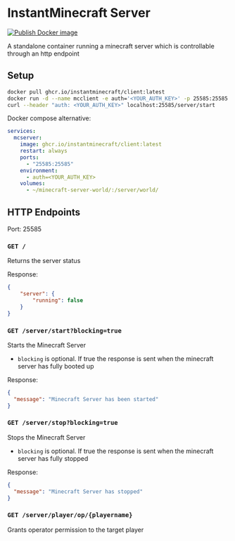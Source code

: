 # InstantMinecraft Server
[![Publish Docker image](https://github.com/InstantMinecraft/Client/actions/workflows/build-images.yaml/badge.svg)](https://github.com/InstantMinecraft/Client/actions/workflows/build-images.yaml)

A standalone container running a minecraft server which is controllable through an http endpoint

## Setup

````bash
docker pull ghcr.io/instantminecraft/client:latest
docker run -d --name mcclient -e auth='<YOUR_AUTH_KEY>' -p 25585:25585 ghcr.io/instantminecraft/client:latest
curl --header "auth: <YOUR_AUTH_KEY>" localhost:25585/server/start
````

Docker compose alternative:
````yaml
services:
  mcserver:
    image: ghcr.io/instantminecraft/client:latest
    restart: always
    ports:
      - "25585:25585"
    environment:
      - auth=<YOUR_AUTH_KEY>
    volumes:
      - ~/minecraft-server-world/:/server/world/
````

## HTTP Endpoints
Port: 25585

### ``GET /``
Returns the server status

Response:
````json
{
    "server": {
        "running": false
    }
}
````

### ``GET /server/start?blocking=true``
Starts the Minecraft Server
- ``blocking`` is optional. If true the response is sent when the minecraft server has fully booted up

Response:
````json
{
  "message": "Minecraft Server has been started"
}
````

### ``GET /server/stop?blocking=true``
Stops the Minecraft Server
- ``blocking`` is optional. If true the response is sent when the minecraft server has fully stopped

Response:
````json
{
  "message": "Minecraft Server has stopped"
}
````

### ``GET /server/player/op/{playername}``
Grants operator permission to the target player

